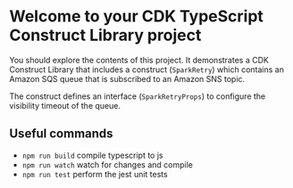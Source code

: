 # Welcome to your CDK TypeScript Construct Library project

You should explore the contents of this project. It demonstrates a CDK Construct Library that includes a construct (`SparkRetry`)
which contains an Amazon SQS queue that is subscribed to an Amazon SNS topic.

The construct defines an interface (`SparkRetryProps`) to configure the visibility timeout of the queue.

## Useful commands

* `npm run build`   compile typescript to js
* `npm run watch`   watch for changes and compile
* `npm run test`    perform the jest unit tests
